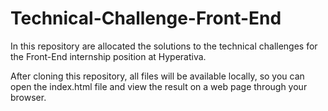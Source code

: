 # Technical-Challenge-Front-End
In this repository are allocated the solutions to the technical challenges for the Front-End internship position at Hyperativa.

After cloning this repository, all files will be available locally, so you can open the index.html file and view the result on a web page through your browser.

